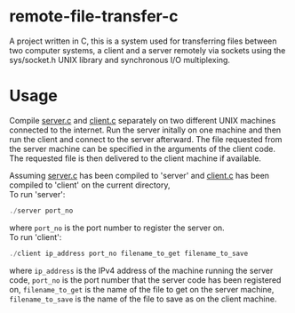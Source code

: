 # remote-file-transfer-c
A project written in C, this is a system used for transferring files between two computer systems, a client and a server remotely via sockets using the sys/socket.h UNIX library and synchronous I/O multiplexing.

# Usage
Compile [server.c](server.c) and [client.c](client.c) separately on two different UNIX machines connected to the internet. Run the server initally on one machine and then run the client and connect to the server afterward. The file requested from the server machine can be specified in the arguments of the client code. The requested file is then delivered to the client machine if available.</br>

Assuming [server.c](server.c) has been compiled to 'server' and [client.c](client.c) has been compiled to 'client' on the current directory,</br>
To run 'server':
```c
./server port_no
```
where `port_no` is the port number to register the server on.</br>
To run 'client':
```c
./client ip_address port_no filename_to_get filename_to_save
```
where `ip_address` is the IPv4 address of the machine running the server code, `port_no` is the port number that the server code has been registered on, `filename_to_get` is the name of the file to get on the server machine, `filename_to_save` is the name of the file to save as on the client machine.
